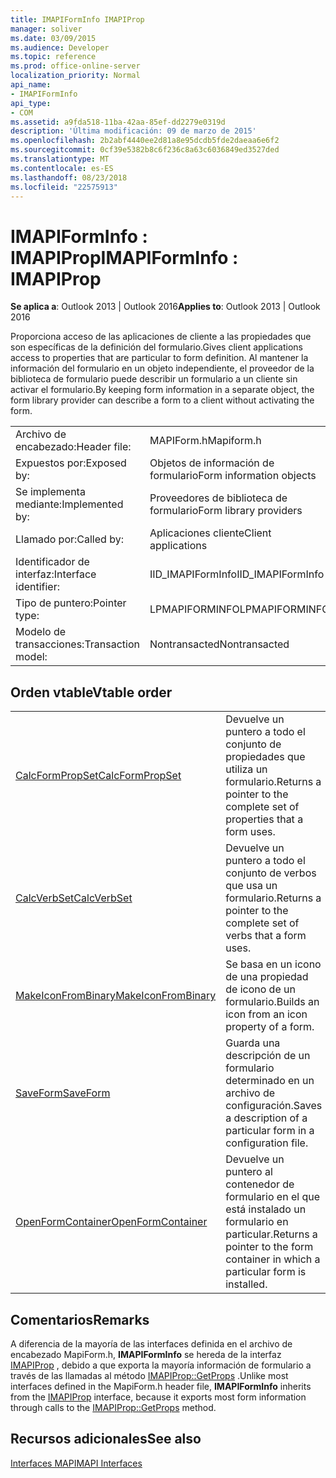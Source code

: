 ```yaml
---
title: IMAPIFormInfo IMAPIProp
manager: soliver
ms.date: 03/09/2015
ms.audience: Developer
ms.topic: reference
ms.prod: office-online-server
localization_priority: Normal
api_name:
- IMAPIFormInfo
api_type:
- COM
ms.assetid: a9fda518-11ba-42aa-85ef-dd2279e0319d
description: 'Última modificación: 09 de marzo de 2015'
ms.openlocfilehash: 2b2abf4440ee2d81a8e95dcdb5fde2daeaa6e6f2
ms.sourcegitcommit: 0cf39e5382b8c6f236c8a63c6036849ed3527ded
ms.translationtype: MT
ms.contentlocale: es-ES
ms.lasthandoff: 08/23/2018
ms.locfileid: "22575913"
---
```

# <a name="imapiforminfo--imapiprop"></a><span data-ttu-id="223bf-103">IMAPIFormInfo : IMAPIProp</span><span class="sxs-lookup"><span data-stu-id="223bf-103">IMAPIFormInfo : IMAPIProp</span></span>

  
  
<span data-ttu-id="223bf-104">**Se aplica a**: Outlook 2013 | Outlook 2016</span><span class="sxs-lookup"><span data-stu-id="223bf-104">**Applies to**: Outlook 2013 | Outlook 2016</span></span> 
  
<span data-ttu-id="223bf-105">Proporciona acceso de las aplicaciones de cliente a las propiedades que son específicas de la definición del formulario.</span><span class="sxs-lookup"><span data-stu-id="223bf-105">Gives client applications access to properties that are particular to form definition.</span></span> <span data-ttu-id="223bf-106">Al mantener la información del formulario en un objeto independiente, el proveedor de la biblioteca de formulario puede describir un formulario a un cliente sin activar el formulario.</span><span class="sxs-lookup"><span data-stu-id="223bf-106">By keeping form information in a separate object, the form library provider can describe a form to a client without activating the form.</span></span>
  
|||
|:-----|:-----|
|<span data-ttu-id="223bf-107">Archivo de encabezado:</span><span class="sxs-lookup"><span data-stu-id="223bf-107">Header file:</span></span>  <br/> |<span data-ttu-id="223bf-108">MAPIForm.h</span><span class="sxs-lookup"><span data-stu-id="223bf-108">Mapiform.h</span></span>  <br/> |
|<span data-ttu-id="223bf-109">Expuestos por:</span><span class="sxs-lookup"><span data-stu-id="223bf-109">Exposed by:</span></span>  <br/> |<span data-ttu-id="223bf-110">Objetos de información de formulario</span><span class="sxs-lookup"><span data-stu-id="223bf-110">Form information objects</span></span>  <br/> |
|<span data-ttu-id="223bf-111">Se implementa mediante:</span><span class="sxs-lookup"><span data-stu-id="223bf-111">Implemented by:</span></span>  <br/> |<span data-ttu-id="223bf-112">Proveedores de biblioteca de formulario</span><span class="sxs-lookup"><span data-stu-id="223bf-112">Form library providers</span></span>  <br/> |
|<span data-ttu-id="223bf-113">Llamado por:</span><span class="sxs-lookup"><span data-stu-id="223bf-113">Called by:</span></span>  <br/> |<span data-ttu-id="223bf-114">Aplicaciones cliente</span><span class="sxs-lookup"><span data-stu-id="223bf-114">Client applications</span></span>  <br/> |
|<span data-ttu-id="223bf-115">Identificador de interfaz:</span><span class="sxs-lookup"><span data-stu-id="223bf-115">Interface identifier:</span></span>  <br/> |<span data-ttu-id="223bf-116">IID_IMAPIFormInfo</span><span class="sxs-lookup"><span data-stu-id="223bf-116">IID_IMAPIFormInfo</span></span>  <br/> |
|<span data-ttu-id="223bf-117">Tipo de puntero:</span><span class="sxs-lookup"><span data-stu-id="223bf-117">Pointer type:</span></span>  <br/> |<span data-ttu-id="223bf-118">LPMAPIFORMINFO</span><span class="sxs-lookup"><span data-stu-id="223bf-118">LPMAPIFORMINFO</span></span>  <br/> |
|<span data-ttu-id="223bf-119">Modelo de transacciones:</span><span class="sxs-lookup"><span data-stu-id="223bf-119">Transaction model:</span></span>  <br/> |<span data-ttu-id="223bf-120">Nontransacted</span><span class="sxs-lookup"><span data-stu-id="223bf-120">Nontransacted</span></span>  <br/> |
   
## <a name="vtable-order"></a><span data-ttu-id="223bf-121">Orden vtable</span><span class="sxs-lookup"><span data-stu-id="223bf-121">Vtable order</span></span>

|||
|:-----|:-----|
|[<span data-ttu-id="223bf-122">CalcFormPropSet</span><span class="sxs-lookup"><span data-stu-id="223bf-122">CalcFormPropSet</span></span>](imapiforminfo-calcformpropset.md) <br/> |<span data-ttu-id="223bf-123">Devuelve un puntero a todo el conjunto de propiedades que utiliza un formulario.</span><span class="sxs-lookup"><span data-stu-id="223bf-123">Returns a pointer to the complete set of properties that a form uses.</span></span>  <br/> |
|[<span data-ttu-id="223bf-124">CalcVerbSet</span><span class="sxs-lookup"><span data-stu-id="223bf-124">CalcVerbSet</span></span>](imapiforminfo-calcverbset.md) <br/> |<span data-ttu-id="223bf-125">Devuelve un puntero a todo el conjunto de verbos que usa un formulario.</span><span class="sxs-lookup"><span data-stu-id="223bf-125">Returns a pointer to the complete set of verbs that a form uses.</span></span>  <br/> |
|[<span data-ttu-id="223bf-126">MakeIconFromBinary</span><span class="sxs-lookup"><span data-stu-id="223bf-126">MakeIconFromBinary</span></span>](imapiforminfo-makeiconfrombinary.md) <br/> |<span data-ttu-id="223bf-127">Se basa en un icono de una propiedad de icono de un formulario.</span><span class="sxs-lookup"><span data-stu-id="223bf-127">Builds an icon from an icon property of a form.</span></span>  <br/> |
|[<span data-ttu-id="223bf-128">SaveForm</span><span class="sxs-lookup"><span data-stu-id="223bf-128">SaveForm</span></span>](imapiforminfo-saveform.md) <br/> |<span data-ttu-id="223bf-129">Guarda una descripción de un formulario determinado en un archivo de configuración.</span><span class="sxs-lookup"><span data-stu-id="223bf-129">Saves a description of a particular form in a configuration file.</span></span>  <br/> |
|[<span data-ttu-id="223bf-130">OpenFormContainer</span><span class="sxs-lookup"><span data-stu-id="223bf-130">OpenFormContainer</span></span>](imapiforminfo-openformcontainer.md) <br/> |<span data-ttu-id="223bf-131">Devuelve un puntero al contenedor de formulario en el que está instalado un formulario en particular.</span><span class="sxs-lookup"><span data-stu-id="223bf-131">Returns a pointer to the form container in which a particular form is installed.</span></span>  <br/> |
   
## <a name="remarks"></a><span data-ttu-id="223bf-132">Comentarios</span><span class="sxs-lookup"><span data-stu-id="223bf-132">Remarks</span></span>

<span data-ttu-id="223bf-133">A diferencia de la mayoría de las interfaces definida en el archivo de encabezado MapiForm.h, **IMAPIFormInfo** se hereda de la interfaz [IMAPIProp](imapipropiunknown.md) , debido a que exporta la mayoría información de formulario a través de las llamadas al método [IMAPIProp::GetProps](imapiprop-getprops.md) .</span><span class="sxs-lookup"><span data-stu-id="223bf-133">Unlike most interfaces defined in the MapiForm.h header file, **IMAPIFormInfo** inherits from the [IMAPIProp](imapipropiunknown.md) interface, because it exports most form information through calls to the [IMAPIProp::GetProps](imapiprop-getprops.md) method.</span></span> 
  
## <a name="see-also"></a><span data-ttu-id="223bf-134">Recursos adicionales</span><span class="sxs-lookup"><span data-stu-id="223bf-134">See also</span></span>



[<span data-ttu-id="223bf-135">Interfaces MAPI</span><span class="sxs-lookup"><span data-stu-id="223bf-135">MAPI Interfaces</span></span>](mapi-interfaces.md)

